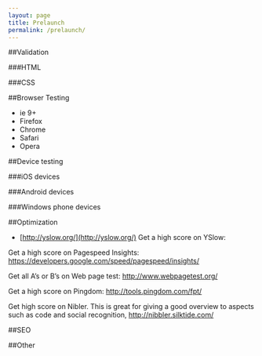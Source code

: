 ```yaml
---
layout: page
title: Prelaunch
permalink: /prelaunch/
---
```



##Validation

###HTML

###CSS


##Browser Testing

- ie 9+
- Firefox
- Chrome
- Safari
- Opera

##Device testing

###iOS devices

###Android devices

###Windows phone devices




##Optimization

- [http://yslow.org/](http://yslow.org/) Get a high score on YSlow: 


Get a high score on Pagespeed Insights:
https://developers.google.com/speed/pagespeed/insights/

Get all A’s or B’s on Web page test:
http://www.webpagetest.org/

Get a high score on Pingdom:
http://tools.pingdom.com/fpt/

Get high score on Nibler. This is great for giving a good overview to aspects such as code and social recognition, 
http://nibbler.silktide.com/



##SEO



##Other
